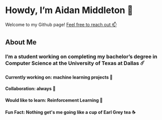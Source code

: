 # Howdy, I’m Aidan Middleton 👋
Welcome to my Github page!
[Feel free to reach out 📫](Aidan.Middleton@UTDallas.edu)

## About Me
### I’m a student working on completing my bachelor’s degree in Computer Science at the University of Texas at Dallas ☄️
#### Currently working on: machine learning projects 🤖
#### Collaboration: always 🤝
#### Would like to learn: Reinforcement Learning 🤔
#### Fun Fact: Nothing get's me going like a cup of Earl Grey tea ☕

<!---
aidan-middleton/aidan-middleton is a ✨ special ✨ repository because its `README.md` (this file) appears on your GitHub profile.
You can click the Preview link to take a look at your changes.
Badges aquired from:
--->

